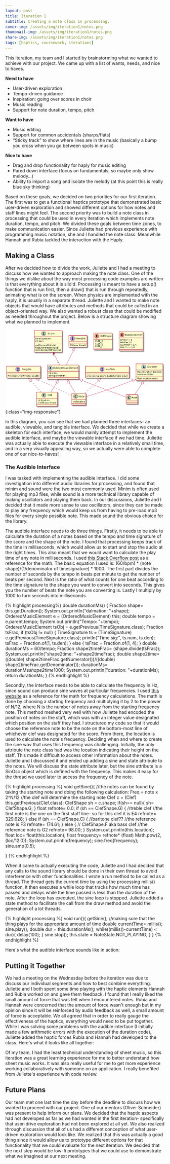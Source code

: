 ```yaml
---
layout: post
title: Iteration 1
subtitle: Creating a note class in processing.
cover-img: /assets/img/iteration1/notes.png
thumbnail-img: /assets/img/iteration1/notes.png
share-img: /assets/img/iteration1/notes.png
tags: [haptics, coursework, iterations]
---
```

This iteration, my team and I started by brainstorming what we wanted to achieve with our project. We came up with a list of wants, needs, and nice to haves. 

**Need to have**
  - User-driven exploration
  - Tempo-driven guidance
  - Inspiration: going over scores in choir
  - Music reading
  - Support for note duration, tempo, pitch

**Want to have**
  - Music editing
  - Support for common accidentals (sharps/flats)
  - “Sticky track” to show where lines are in the music (basically a bump you cross when you go between spots in music)

**Nice to have**
  - Drag and drop functionality for haply for music editing
  - Pared down interface (focus on fundamentals, so maybe only show melody…)
  - Ability to import a song and isolate the melody (at this point this is really blue sky thinking)

Based on these goals, we decided on two priorities for our first iteration. The first was to get a functional haptics prototype that demonstrated basic user-driven exploration and showed different options for how notes and staff lines might feel. The second priority was to build a note class in processing that could be used in every iteration which implements note duration, tempo, and pitch. We divided these goals between time zones, to make communication easier. Since Juliette had previous experience with programming music notation, she and I handled the note class. Meanwhile Hannah and Rubia tackled the interaction with the Haply.

## Making a Class ##

After we decided how to divide the work, Juliette and I had a meeting to discuss how we wanted to approach making the note class. One of the things we dislike about the way most processing code examples are written is that everything about it is silo'd. Processing is meant to have a setup() function that is run first, then a draw() that is run through repeatedly, animating what is on the screen. When physics are implemented with the haply, it is usually in a separate thread. Juliette and I wanted to make note objects that would have attributes and methods that could be called in an object-oriented way. We also wanted a robust class that could be modified as needed throughout the project. Below is a structure diagram showing what we planned to implement.

![code structure diagram](../assets/img/iteration1/classes.png){:class="img-responsive"}

In this diagram, you can see that we had planned three interfaces- an audible, viewable, and tangible interface. We decided that while we create a skeleton for each interface, we would mainly attempt to implement the audible interface, and maybe the viewable interface if we had time. Juliette was actually able to execute the viewable interface in a relatively small time, and in a very visually appealing way, so we actually were able to complete one of our nice-to-haves!

### The Audible Interface ###

I was tasked with implementing the audible interface. I did some investigation into different audio libraries for processing, and found that minim and sound were the two most commonly used. Minim is often used for playing mp3 files, while sound is a more technical library capable of making oscillators and playing them back. In our discussions, Juliette and I decided that it made more sense to use oscillators, since they can be made to play any frequency which would keep us from having to pre-load mp3 files for every single possible note. This made sound the obvious choice for the library.

The audible interface needs to do three things. Firstly, it needs to be able to calculate the duration of a notes based on the tempo and time signature of the score and the shape of the note. I found that processing keeps track of the time in milliseconds, which would allow us to start and stop the audio at the right times. This also meant that we would want to calculate the play time of any note in milliseconds. I used <a href="https://music.stackexchange.com/questions/24140/how-can-i-find-the-length-in-seconds-of-a-quarter-note-crotchet-if-i-have-a-te">this Stack Overflow post</a> as a reference for the math. The basic equation I used is: (60/bpm) * (note shape)/(1/denominator of timesignature) * 1000. The first part divides the number of seconds by the tempo in beats per minute to get the number of beats per second. Next is the ratio of what counts for one beat according to the time signature to the shape you want to convert into seconds. This gives you the number of beats the note you are converting is. Lastly I multiply by 1000 to turn seconds into milliseconds.

{% highlight processing%}
  double durationMs() {
    Fraction shape= this.getDuration();
    System.out.println("dalmation: "+shape);
    OrderedMusicElement e = (OrderedMusicElement) this;
    double tempo = e.parent.tempo;
    System.out.println("Tempo: "+tempo);
    OrderedMusicElement tsObj = e.getPrevious(TimeSignature.class);
    Fraction tsFrac;
    if (tsObj != null) {
      TimeSignature ts = (TimeSignature) e.getPrevious(TimeSignature.class);
      println("Time sig:", ts.num, ts.den);
      tsFrac = Fraction.of(1, ts.den);
    }
    else {
      tsFrac = Fraction.of(1, 4);
    }
    double durationMs = 60/tempo;
    Fraction shape2timeFrac= (shape.divide(tsFrac));
    System.out.println("shape2time: "+shape2timeFrac);
    double shape2time= ((double) shape2timeFrac.getNumerator())/((double) shape2timeFrac.getDenominator());
    durationMs= durationMs*shape2time*1000;
    System.out.println("duration: "+durationMs);
    return durationMs;
  }
{% endhighlight %}

Secondly, the interface needs to be able to calculate the frequency in Hz, since sound can produce sine waves at particular frequencies. I used <a href="https://music.stackexchange.com/questions/24140/how-can-i-find-the-length-in-seconds-of-a-quarter-note-crotchet-if-i-have-a-te">this website</a> as a reference for the math for frequency calculations. The math is done by choosing a starting frequency and multiplying it by 2 to the power of N/12, where N is the number of notes away from the starting frequency note. This method meshed very well with how Juliette had encoded the position of notes on the staff, which was with an integer value designated which position on the staff they had. I structured my code so that it would choose the reference note to be the note on the bottom-most line of whichever clef was designated for the score. From there, the location is used to calculate the note's frequency. Deciding when and where to create the sine wav that uses this frequency was challenging. Initially, the only attribute the note class had was the location indicating their height on the staff. This made it difficult to access other information about the notes. Juliette and I discussed it and ended up adding a sine and state attribute to the notes. We will discuss the state attribute later, but the sine attribute is a SinOsc object which is defined with the frequency. This makes it easy for the thread we used later to access the frequency of the note.

{% highlight processing %}
  void getSine(){
    //the notes can be found by taking the starting note and doing the following calculation: Freq = note x 2^N/12
    //the clef will determine the starting note
    Clef c = (Clef) this.getPrevious(Clef.class);
    ClefShape sh = c.shape;
    if(sh== null){
      sh= ClefShape.G;
    }
    float refnote= 0.0;
    if (sh == ClefShape.G) {  //treble clef
      //the first note is the one on the first staff line- so for this clef it is E4
      refnote= 329.628;
    }
    else if (sh == ClefShape.C) { //baritone clef??
      //the reference note is F3
      refnote= 174.61;
    }
    else {      // ClefShape.F aka bass clef
      //the reference note is G2
      refnote= 98.00;
    }
    System.out.println(this.location);
    float loc= float(this.location);
    float frequency= refnote* (float) Math.pow(2, (loc/12.0));
    System.out.println(frequency);
    sine.freq(frequency);
    sine.amp(0.5);
    
  }
{% endhighlight %}

When it came to actually executing the code, Juliette and I had decided that any calls to the sound library should be done in their own thread to avoid interference with other functionalities. I wrote a run method to be called as a thread. The thread gets the current time by using the processing millis() function, it then executes a while loop that tracks how much time has passed and delays while the time passed is less than the duration of the note. After the loop has executed, the sine loop is stopped. Juliette added a state method to facilitate the call from the draw method and avoid the generation of a lot threads.

{% highlight processing %}
  void run(){
    getSine();
    //making sure that the thing plays for the appropriate amount of time
    double currentTime= millis();
    sine.play();
    double dur = this.durationMs();
    while((millis()-currentTime) < dur){
      delay(100);
    }
    sine.stop();
    this.state = NoteState.NOT_PLAYING;
  }
}
{% endhighlight %}

Here's what the audible interface sounds like in action:


## Putting it Together ##
We had a meeting on the Wednesday before the iteration was due to discuss our individual segments and how to best combine everything. Juliette and I both spent some time playing with the haptic elements Hannah and Rubia worked on and gave them feedback. I found that I really liked the small amount of force that was felt when I encountered notes. Rubia and Hannah were concerned that the amount of force wasn't enough but in my opinion since it will be reinforced by audio feedback as well, a small amount of force is acceptable. We all agreed that in order to really gauge the effectiveness of the haptics, everything would need to be put together. While I was solving some problems with the audible interface (I initially made a few arithmetic errors with the execution of the duration code), Juliette added the haptic forces Rubia and Hannah had developed to the class. Here's what it looks like all together:

Of my team, I had the least technical understanding of sheet music, so this iteration was a great learning experience for me to better understand how sheet music works. It was also really useful for me to get more experience working collaboratively with someone on an application. I really benefited from Juliette's experience with code review.

## Future Plans ##

Our team met one last time the day before the deadline to discuss how we wanted to proceed with our project. One of our mentors (Oliver Schneider) was present to help inform our plans. We decided that the haptic aspects had not developed as far as we had wanted in the first iteration- specifically that user-drive exploration had not been explored at all yet. We also realized through discussion that all of us had a different conception of what user-driven exploration would look like. We realized that this was actually a good thing since it would allow us to prototype different options for that functionality that we could evaluate for the next iteration. We decided that the next step would be low-fi prototypes that we could use to demonstrate what we imagined at our next meeting.